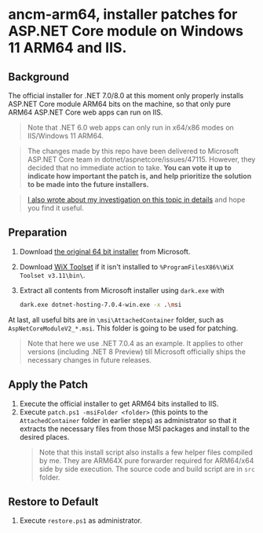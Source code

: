 # ancm-arm64, installer patches for ASP.NET Core module on Windows 11 ARM64 and IIS.

## Background
The official installer for .NET 7.0/8.0 at this moment only properly installs ASP.NET Core module ARM64 bits on the machine, so that only pure ARM64 ASP.NET Core web apps can run on IIS.

> Note that .NET 6.0 web apps can only run in x64/x86 modes on IIS/Windows 11 ARM64.

> The changes made by this repo have been delivered to Microsoft ASP.NET Core team in dotnet/aspnetcore/issues/47115. However, they decided that no immediate action to take. **You can vote it up to indicate how important the patch is, and help prioritize the solution to be made into the future installers.**

> [I also wrote about my investigation on this topic in details](https://halfblood.pro/successful-and-failed-attempt-my-first-pull-request-for-asp-net-core/) and hope you find it useful.

## Preparation

1. Download [the original 64 bit installer](https://dotnet.microsoft.com/en-us/download/dotnet/thank-you/runtime-aspnetcore-7.0.4-windows-hosting-bundle-installer) from Microsoft.
1. Download [WiX Toolset](https://github.com/wixtoolset/wix3/releases/tag/wix3112rtm) if it isn't installed to `%ProgramFilesX86%\WiX Toolset v3.11\bin\`.
1. Extract all contents from Microsoft installer using `dark.exe` with

   ``` bash
   dark.exe dotnet-hosting-7.0.4-win.exe -x .\msi
   ```

At last, all useful bits are in `\msi\AttachedContainer` folder, such as `AspNetCoreModuleV2_*.msi`. This folder is going to be used for patching.

> Note that here we use .NET 7.0.4 as an example. It applies to other versions (including .NET 8 Preview) till Microsoft officially ships the necessary changes in future releases.

## Apply the Patch

1. Execute the official installer to get ARM64 bits installed to IIS.
1. Execute `patch.ps1 -msiFolder <folder>` (this points to the `AttachedContainer` folder in earlier steps) as administrator so that it extracts the necessary files from those MSI packages and install to the desired places.
   > Note that this install script also installs a few helper files compiled by me. They are ARM64X pure forwarder required for ARM64/x64 side by side execution. The source code and build script are in `src` folder.

## Restore to Default

1. Execute `restore.ps1` as administrator.
